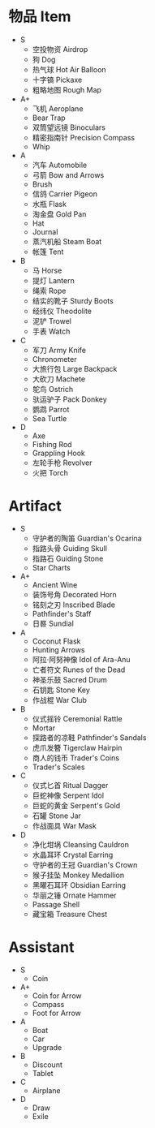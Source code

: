 # 物品 Item

- S
  - 空投物资 Airdrop
  - 狗 Dog
  - 热气球 Hot Air Balloon
  - 十字镐 Pickaxe
  - 粗略地图 Rough Map
- A+
  - 飞机 Aeroplane
  - Bear Trap
  - 双筒望远镜 Binoculars
  - 精密指南针 Precision Compass
  - Whip
- A
  - 汽车 Automobile
  - 弓箭 Bow and Arrows
  - Brush
  - 信鸽 Carrier Pigeon
  - 水瓶 Flask
  - 淘金盘 Gold Pan
  - Hat
  - Journal
  - 蒸汽机船 Steam Boat
  - 帐篷 Tent
- B
  - 马 Horse
  - 提灯 Lantern
  - 绳索 Rope
  - 结实的靴子 Sturdy Boots
  - 经纬仪 Theodolite
  - 泥铲 Trowel
  - 手表 Watch
- C
  - 军刀 Army Knife
  - Chronometer
  - 大旅行包 Large Backpack
  - 大砍刀 Machete
  - 鸵鸟 Ostrich
  - 驮运驴子 Pack Donkey
  - 鹦鹉 Parrot
  - Sea Turtle
- D
  - Axe
  - Fishing Rod
  - Grappling Hook
  - 左轮手枪 Revolver
  - 火把 Torch

# Artifact

- S
  - 守护者的陶笛 Guardian's Ocarina
  - 指路头骨 Guiding Skull
  - 指路石 Guiding Stone
  - Star Charts
- A+
  - Ancient Wine
  - 装饰号角 Decorated Horn
  - 铭刻之刃 Inscribed Blade
  - Pathfinder's Staff
  - 日晷 Sundial
- A
  - Coconut Flask
  - Hunting Arrows
  - 阿拉·阿努神像 Idol of Ara-Anu
  - 亡者符文 Runes of the Dead
  - 神圣乐鼓 Sacred Drum
  - 石钥匙 Stone Key
  - 作战棍 War Club
- B
  - 仪式摇铃 Ceremonial Rattle
  - Mortar
  - 探路者的凉鞋 Pathfinder's Sandals
  - 虎爪发簪 Tigerclaw Hairpin
  - 商人的钱币 Trader's Coins
  - Trader's Scales
- C
  - 仪式匕首 Ritual Dagger
  - 巨蛇神像 Serpent Idol
  - 巨蛇的黄金 Serpent's Gold
  - 石罐 Stone Jar
  - 作战面具 War Mask
- D
  - 净化坩埚 Cleansing Cauldron
  - 水晶耳环 Crystal Earring
  - 守护者的王冠 Guardian's Crown
  - 猴子挂坠 Monkey Medallion
  - 黑曜石耳环 Obsidian Earring
  - 华丽之锤 Ornate Hammer
  - Passage Shell
  - 藏宝箱 Treasure Chest

# Assistant

- S
  - Coin
- A+
  - Coin for Arrow
  - Compass
  - Foot for Arrow
- A
  - Boat
  - Car
  - Upgrade
- B
  - Discount
  - Tablet
- C
  - Airplane
- D
  - Draw
  - Exile
